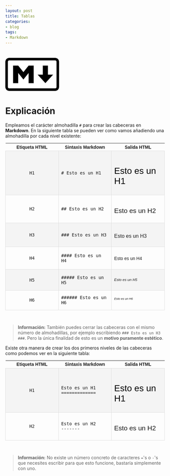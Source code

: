```yaml
---
layout: post
title: Tablas
categories:
- blog
tags:
- Markdown
---
```


<!-- Estilo CSS del post-->
<style>
table {
    font-family: arial, sans-serif;
    border-collapse: collapse;
    width: 100%;
}

td {
    border: 1px solid #dddddd;
    text-align: left;
    padding: 8px;
}

th {
    text-align: center;
    width: 33.3%;
}
tr:nth-child(even) {
    background-color: rgba(238, 238, 238, 0.57);
}
td:first-child {
    text-align: center;
    font-family: 'Inconsolata', monospace;
}

td:nth-child(2) {
   
    font-family: 'Inconsolata', monospace;
}

table h1 {
  font-size: 2em;
  font-weight: normal;
  color: #000;
}

h2 {
  font-size: 1.5em;
  font-weight: normal;
}

h3 {
  font-size: 1.17em;
  font-weight: normal;
}

h4 {
  font-size: 1.00em;
  font-weight: normal;
}

h5 {
  font-size: 0.83em;
  font-weight: normal;
}

h6 {
  font-size: 0.67em;
  font-weight: normal;
}
</style>

<!-- Imagen Markdown -->
# <img src="./../static/markdown.png" alt="Drawing" style="width: 170px;"/>

<!-- Contenido post -->
# Explicación
Empleamos el carácter almohadilla `#` para crear las cabeceras en **Markdown**. En la siguiente tabla se pueden ver como vamos añadiendo una almohadilla por cada nivel existente:


<table>
  <tr>
    <th>Etiqueta HTML</th>
    <th>Sintaxis Markdown</th>
    <th>Salida HTML</th>
  </tr>
  <tr>
    <td>H1</td>
      <td id="h1"># Esto es un H1</td>
        <td><h1>Esto es un H1</h1></td>
  </tr>
   <tr>
    <td>H2</td>
      <td>## Esto es un H2</td>
        <td><h2>Esto es un H2</h2></td>
  </tr>
   <tr>
    <td>H3</td>
      <td>### Esto es un H3</td>
        <td><h3>Esto es un H3</h3></td>
  </tr>
    <tr>
    <td>H4</td>
      <td>#### Esto es un H4</td>
        <td><h4>Esto es un H4</h4></td>
  </tr>
     <tr>
    <td>H5</td>
      <td>##### Esto es un H5</td>
        <td><h5>Esto es un H5</h5></td>
  </tr>
     <tr>
    <td>H6</td>
      <td>###### Esto es un H6</td>
        <td><h6>Esto es un H6</h6></td>
  </tr>
</table>

<br/>

> **Información:**
> También puedes cerrar las cabeceras con el mismo número de almohadillas, por ejemplo escribiendo `### Esto es un H3 ###`. Pero la única finalidad de esto es un **motivo puramente estético**.



Existe otra manera de crear los dos primeros niveles de las cabeceras como podemos ver en la siguiente tabla:

<table>
  <tr>
    <th>Etiqueta HTML</th>
    <th>Sintaxis Markdown</th>
    <th>Salida HTML</th>
  </tr>
  <tr>
    <td>H1</td>
      <td id="h1">Esto es un H1 <br> 
      =============</td>
        <td><h1>Esto es un H1</h1></td>
  </tr>
   <tr>
    <td>H2</td>
      <td>Esto es un H2   <br>    
      -------</td>
        <td><h2>Esto es un H2</h2></td>
  </tr>

 

</table>

<br/>

> **Información:**
> No existe un número concreto de caracteres `=`'s o `-`'s que necesites escribir para que esto funcione, bastaría simplemente con uno.




<br/>

